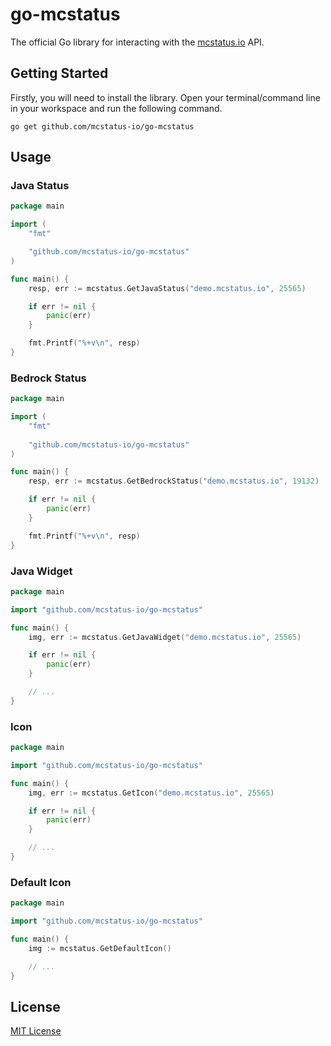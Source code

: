# go-mcstatus
The official Go library for interacting with the [mcstatus.io](https://mcstatus.io) API.

## Getting Started

Firstly, you will need to install the library. Open your terminal/command line in your workspace and run the following command.

```
go get github.com/mcstatus-io/go-mcstatus
```

## Usage

### Java Status

```go
package main

import (
    "fmt"

    "github.com/mcstatus-io/go-mcstatus"
)

func main() {
    resp, err := mcstatus.GetJavaStatus("demo.mcstatus.io", 25565)

    if err != nil {
        panic(err)
    }

    fmt.Printf("%+v\n", resp)
}
```

### Bedrock Status

```go
package main

import (
    "fmt"
    
    "github.com/mcstatus-io/go-mcstatus"
)

func main() {
    resp, err := mcstatus.GetBedrockStatus("demo.mcstatus.io", 19132)

    if err != nil {
        panic(err)
    }

    fmt.Printf("%+v\n", resp)
}
```

### Java Widget

```go
package main

import "github.com/mcstatus-io/go-mcstatus"

func main() {
    img, err := mcstatus.GetJavaWidget("demo.mcstatus.io", 25565)

    if err != nil {
        panic(err)
    }

    // ...
}
```

### Icon

```go
package main

import "github.com/mcstatus-io/go-mcstatus"

func main() {
    img, err := mcstatus.GetIcon("demo.mcstatus.io", 25565)

    if err != nil {
        panic(err)
    }

    // ...
}
```

### Default Icon

```go
package main

import "github.com/mcstatus-io/go-mcstatus"

func main() {
    img := mcstatus.GetDefaultIcon()

    // ...
}
```

## License
[MIT License](https://github.com/mcstatus-io/go-mcstatus/blob/main/LICENSE)